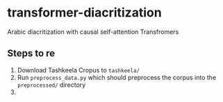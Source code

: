 # transformer-diacritization
Arabic diacritization with causal self-attention Transfromers

## Steps to re
1. Download Tashkeela Cropus to `tashkeela/`
2. Run `preprocess_data.py` which should preprocess the corpus into the `preprocessed/` directory
3. 
